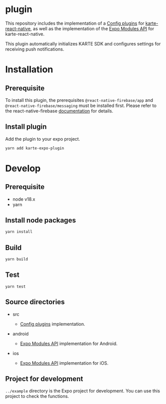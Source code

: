 # plugin

This repository includes the implementation of a [Config plugins](https://docs.expo.dev/config-) for [karte-react-native](https://github.com/plaidev/karte-react-native/plugins/introduction/), as well as the implementation of the [Expo Modules API](https://docs.expo.dev/modules/overview/) for karte-react-native.

This plugin automatically initializes KARTE SDK and configures settings for receiving push notifications.

# Installation

## Prerequisite

To install this plugin, the prerequisites `@react-native-firebase/app` and `@react-native-firebase/messaging` must be installed first. Please refer to the react-native-firebase [documentation](https://rnfirebase.io/) for details.

## Install plugin

Add the plugin to your expo project.
```sh
yarn add karte-expo-plugin
```

# Develop

## Prerequisite

- node v18.x
- yarn

## Install node packages

```sh
yarn install
```

## Build

```sh
yarn build
```

## Test

```
yarn test
```

## Source directories

- src

  - [Config plugins](https://docs.expo.dev/config-plugins/introduction/) implementation.

- android

  - [Expo Modules API](https://docs.expo.dev/modules/overview/) implementation for Android.

- ios
  - [Expo Modules API](https://docs.expo.dev/modules/overview/) implementation for iOS.

## Project for development

`../example` directory is the Expo project for development. You can use this project to check the functions.

